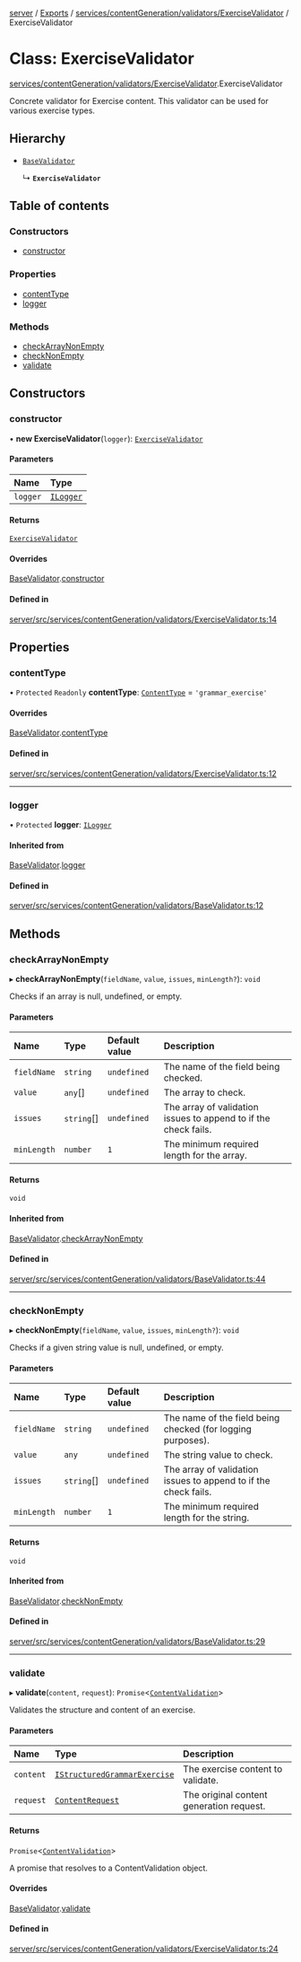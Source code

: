 [server](../README.md) / [Exports](../modules.md) / [services/contentGeneration/validators/ExerciseValidator](../modules/services_contentGeneration_validators_ExerciseValidator.md) / ExerciseValidator

# Class: ExerciseValidator

[services/contentGeneration/validators/ExerciseValidator](../modules/services_contentGeneration_validators_ExerciseValidator.md).ExerciseValidator

Concrete validator for Exercise content.
This validator can be used for various exercise types.

## Hierarchy

- [`BaseValidator`](services_contentGeneration_validators_BaseValidator.BaseValidator.md)

  ↳ **`ExerciseValidator`**

## Table of contents

### Constructors

- [constructor](services_contentGeneration_validators_ExerciseValidator.ExerciseValidator.md#constructor)

### Properties

- [contentType](services_contentGeneration_validators_ExerciseValidator.ExerciseValidator.md#contenttype)
- [logger](services_contentGeneration_validators_ExerciseValidator.ExerciseValidator.md#logger)

### Methods

- [checkArrayNonEmpty](services_contentGeneration_validators_ExerciseValidator.ExerciseValidator.md#checkarraynonempty)
- [checkNonEmpty](services_contentGeneration_validators_ExerciseValidator.ExerciseValidator.md#checknonempty)
- [validate](services_contentGeneration_validators_ExerciseValidator.ExerciseValidator.md#validate)

## Constructors

### constructor

• **new ExerciseValidator**(`logger`): [`ExerciseValidator`](services_contentGeneration_validators_ExerciseValidator.ExerciseValidator.md)

#### Parameters

| Name | Type |
| :------ | :------ |
| `logger` | [`ILogger`](../interfaces/types_ILogger.ILogger.md) |

#### Returns

[`ExerciseValidator`](services_contentGeneration_validators_ExerciseValidator.ExerciseValidator.md)

#### Overrides

[BaseValidator](services_contentGeneration_validators_BaseValidator.BaseValidator.md).[constructor](services_contentGeneration_validators_BaseValidator.BaseValidator.md#constructor)

#### Defined in

[server/src/services/contentGeneration/validators/ExerciseValidator.ts:14](https://github.com/niklas-joh/french-learning-platform/blob/df287cd90d2fc20ebbe1da4bb7d2c97b195a5de7/server/src/services/contentGeneration/validators/ExerciseValidator.ts#L14)

## Properties

### contentType

• `Protected` `Readonly` **contentType**: [`ContentType`](../modules/types_Content.md#contenttype) = `'grammar_exercise'`

#### Overrides

[BaseValidator](services_contentGeneration_validators_BaseValidator.BaseValidator.md).[contentType](services_contentGeneration_validators_BaseValidator.BaseValidator.md#contenttype)

#### Defined in

[server/src/services/contentGeneration/validators/ExerciseValidator.ts:12](https://github.com/niklas-joh/french-learning-platform/blob/df287cd90d2fc20ebbe1da4bb7d2c97b195a5de7/server/src/services/contentGeneration/validators/ExerciseValidator.ts#L12)

___

### logger

• `Protected` **logger**: [`ILogger`](../interfaces/types_ILogger.ILogger.md)

#### Inherited from

[BaseValidator](services_contentGeneration_validators_BaseValidator.BaseValidator.md).[logger](services_contentGeneration_validators_BaseValidator.BaseValidator.md#logger)

#### Defined in

[server/src/services/contentGeneration/validators/BaseValidator.ts:12](https://github.com/niklas-joh/french-learning-platform/blob/df287cd90d2fc20ebbe1da4bb7d2c97b195a5de7/server/src/services/contentGeneration/validators/BaseValidator.ts#L12)

## Methods

### checkArrayNonEmpty

▸ **checkArrayNonEmpty**(`fieldName`, `value`, `issues`, `minLength?`): `void`

Checks if an array is null, undefined, or empty.

#### Parameters

| Name | Type | Default value | Description |
| :------ | :------ | :------ | :------ |
| `fieldName` | `string` | `undefined` | The name of the field being checked. |
| `value` | `any`[] | `undefined` | The array to check. |
| `issues` | `string`[] | `undefined` | The array of validation issues to append to if the check fails. |
| `minLength` | `number` | `1` | The minimum required length for the array. |

#### Returns

`void`

#### Inherited from

[BaseValidator](services_contentGeneration_validators_BaseValidator.BaseValidator.md).[checkArrayNonEmpty](services_contentGeneration_validators_BaseValidator.BaseValidator.md#checkarraynonempty)

#### Defined in

[server/src/services/contentGeneration/validators/BaseValidator.ts:44](https://github.com/niklas-joh/french-learning-platform/blob/df287cd90d2fc20ebbe1da4bb7d2c97b195a5de7/server/src/services/contentGeneration/validators/BaseValidator.ts#L44)

___

### checkNonEmpty

▸ **checkNonEmpty**(`fieldName`, `value`, `issues`, `minLength?`): `void`

Checks if a given string value is null, undefined, or empty.

#### Parameters

| Name | Type | Default value | Description |
| :------ | :------ | :------ | :------ |
| `fieldName` | `string` | `undefined` | The name of the field being checked (for logging purposes). |
| `value` | `any` | `undefined` | The string value to check. |
| `issues` | `string`[] | `undefined` | The array of validation issues to append to if the check fails. |
| `minLength` | `number` | `1` | The minimum required length for the string. |

#### Returns

`void`

#### Inherited from

[BaseValidator](services_contentGeneration_validators_BaseValidator.BaseValidator.md).[checkNonEmpty](services_contentGeneration_validators_BaseValidator.BaseValidator.md#checknonempty)

#### Defined in

[server/src/services/contentGeneration/validators/BaseValidator.ts:29](https://github.com/niklas-joh/french-learning-platform/blob/df287cd90d2fc20ebbe1da4bb7d2c97b195a5de7/server/src/services/contentGeneration/validators/BaseValidator.ts#L29)

___

### validate

▸ **validate**(`content`, `request`): `Promise`\<[`ContentValidation`](../interfaces/types_Content.ContentValidation.md)\>

Validates the structure and content of an exercise.

#### Parameters

| Name | Type | Description |
| :------ | :------ | :------ |
| `content` | [`IStructuredGrammarExercise`](../interfaces/types_Content.IStructuredGrammarExercise.md) | The exercise content to validate. |
| `request` | [`ContentRequest`](../interfaces/types_Content.ContentRequest.md) | The original content generation request. |

#### Returns

`Promise`\<[`ContentValidation`](../interfaces/types_Content.ContentValidation.md)\>

A promise that resolves to a ContentValidation object.

#### Overrides

[BaseValidator](services_contentGeneration_validators_BaseValidator.BaseValidator.md).[validate](services_contentGeneration_validators_BaseValidator.BaseValidator.md#validate)

#### Defined in

[server/src/services/contentGeneration/validators/ExerciseValidator.ts:24](https://github.com/niklas-joh/french-learning-platform/blob/df287cd90d2fc20ebbe1da4bb7d2c97b195a5de7/server/src/services/contentGeneration/validators/ExerciseValidator.ts#L24)

